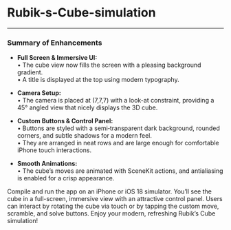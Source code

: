 # Rubik-s-Cube-simulation


---

### Summary of Enhancements

- **Full Screen & Immersive UI:**  
  • The cube view now fills the screen with a pleasing background gradient.  
  • A title is displayed at the top using modern typography.

- **Camera Setup:**  
  • The camera is placed at (7,7,7) with a look-at constraint, providing a 45° angled view that nicely displays the 3D cube.

- **Custom Buttons & Control Panel:**  
  • Buttons are styled with a semi‐transparent dark background, rounded corners, and subtle shadows for a modern feel.  
  • They are arranged in neat rows and are large enough for comfortable iPhone touch interactions.

- **Smooth Animations:**  
  • The cube’s moves are animated with SceneKit actions, and antialiasing is enabled for a crisp appearance.

Compile and run the app on an iPhone or iOS 18 simulator. You’ll see the cube in a full-screen, immersive view with an attractive control panel. Users can interact by rotating the cube via touch or by tapping the custom move, scramble, and solve buttons. Enjoy your modern, refreshing Rubik’s Cube simulation!
